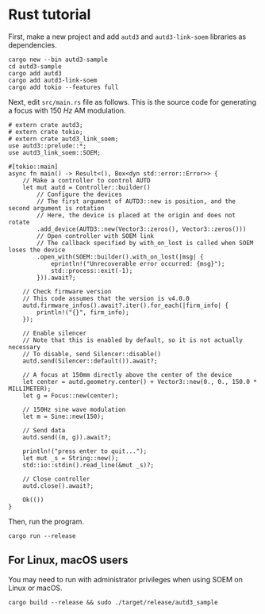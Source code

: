 # Rust tutorial

First, make a new project and add `autd3` and `autd3-link-soem` libraries as dependencies.

```shell
cargo new --bin autd3-sample
cd autd3-sample
cargo add autd3
cargo add autd3-link-soem
cargo add tokio --features full
```

Next, edit `src/main.rs` file as follows.
This is the source code for generating a focus with $\SI{150}{Hz}$ AM modulation. 

```rust,should_panic,filename=main.rs,edition2021
# extern crate autd3;
# extern crate tokio;
# extern crate autd3_link_soem;
use autd3::prelude::*;
use autd3_link_soem::SOEM;

#[tokio::main]
async fn main() -> Result<(), Box<dyn std::error::Error>> {
    // Make a controller to control AUTD
    let mut autd = Controller::builder()
        // Configure the devices
        // The first argument of AUTD3::new is position, and the second argument is rotation
        // Here, the device is placed at the origin and does not rotate
        .add_device(AUTD3::new(Vector3::zeros(), Vector3::zeros()))
        // Open controller with SOEM link
        // The callback specified by with_on_lost is called when SOEM loses the device
        .open_with(SOEM::builder().with_on_lost(|msg| {
            eprintln!("Unrecoverable error occurred: {msg}");
            std::process::exit(-1);
        })).await?;

    // Check firmware version
    // This code assumes that the version is v4.0.0
    autd.firmware_infos().await?.iter().for_each(|firm_info| {
        println!("{}", firm_info);
    });

    // Enable silencer
    // Note that this is enabled by default, so it is not actually necessary
    // To disable, send Silencer::disable()
    autd.send(Silencer::default()).await?;

    // A focus at 150mm directly above the center of the device
    let center = autd.geometry.center() + Vector3::new(0., 0., 150.0 * MILLIMETER);
    let g = Focus::new(center);

    // 150Hz sine wave modulation
    let m = Sine::new(150);

    // Send data
    autd.send((m, g)).await?;

    println!("press enter to quit...");
    let mut _s = String::new();
    std::io::stdin().read_line(&mut _s)?;

    // Close controller
    autd.close().await?;

    Ok(())
}
```

Then, run the program.

```shell
cargo run --release
```

## For Linux, macOS users

You may need to run with administrator privileges when using SOEM on Linux or macOS.

```shell
cargo build --release && sudo ./target/release/autd3_sample
```
